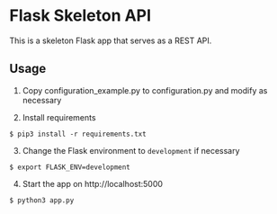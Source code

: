 # Flask Skeleton API
This is a skeleton Flask app that serves as a REST API.

## Usage
1. Copy configuration_example.py to configuration.py and modify as necessary

2. Install requirements
```shell
$ pip3 install -r requirements.txt
```

3. Change the Flask environment to `development` if necessary
```shell
$ export FLASK_ENV=development
```

4. Start the app on http://localhost:5000
```shell
$ python3 app.py
```
